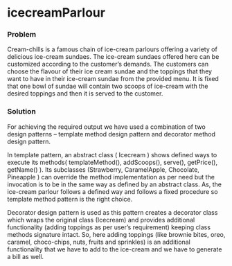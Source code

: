 # icecreamParlour

### Problem
Cream-chills is a famous chain of ice-cream parlours offering a variety of delicious ice-cream sundaes. The ice-cream sundaes offered here can be customized according to the customer’s demands. The customers can choose the flavour of their ice cream sundae and the toppings that they want to have in their ice-cream sundae from the provided menu. It is fixed that one bowl of sundae will contain two scoops of ice-cream with the desired toppings and then it is served to the customer.

### Solution
For achieving the required output we have used a combination of two design patterns – template method design pattern and decorator method design pattern.

In template pattern, an abstract class ( Icecream ) shows defined ways to execute its methods( templateMethod(), addScoops(), serve(), getPrice(), getName() ). Its subclasses (Strawberry, CaramelApple, Chocolate, Pineapple ) can override the method implementation as per need but the invocation is to be in the same way as defined by an abstract class. As, the ice-cream parlour follows a defined way and follows a fixed procedure so template method pattern is the right choice.

Decorator design pattern is used as this pattern creates a decorator class which wraps the original class (Icecream) and provides additional functionality (adding toppings as per user’s requirement) keeping class methods signature intact. So, here adding toppings (like brownie bites, oreo, caramel, choco-chips, nuts, fruits and sprinkles) is an additional functionality that we have to add to the ice-cream and we have to generate a bill as well.
